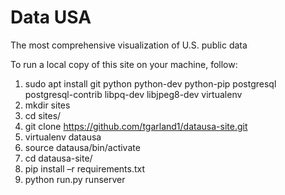 # Data USA
The most comprehensive visualization of U.S. public data

To run a local copy of this site on your machine, follow: 

1.	sudo apt install git python python-dev python-pip postgresql postgresql-contrib libpq-dev libjpeg8-dev virtualenv
2.	mkdir sites
3.	cd sites/
4.	git clone https://github.com/tgarland1/datausa-site.git
5.	virtualenv datausa
6.	source datausa/bin/activate
7.	cd datausa-site/
8.	pip install –r requirements.txt
9.	python run.py runserver
